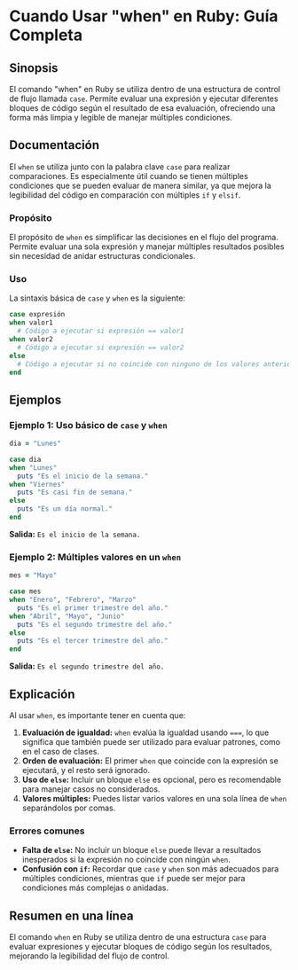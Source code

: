 <!--
Meta Description: # Cuando Usar "when" en Ruby: Guía Completa ## Sinopsis El comando "when" en Ruby se utiliza dentro de una estructura de control de flujo llamada `cas...
Meta Keywords: when, case, que, una, expresión
-->

# Cuando Usar "when" en Ruby: Guía Completa

## Sinopsis
El comando "when" en Ruby se utiliza dentro de una estructura de control de flujo llamada `case`. Permite evaluar una expresión y ejecutar diferentes bloques de código según el resultado de esa evaluación, ofreciendo una forma más limpia y legible de manejar múltiples condiciones.

## Documentación
El `when` se utiliza junto con la palabra clave `case` para realizar comparaciones. Es especialmente útil cuando se tienen múltiples condiciones que se pueden evaluar de manera similar, ya que mejora la legibilidad del código en comparación con múltiples `if` y `elsif`.

### Propósito
El propósito de `when` es simplificar las decisiones en el flujo del programa. Permite evaluar una sola expresión y manejar múltiples resultados posibles sin necesidad de anidar estructuras condicionales.

### Uso
La sintaxis básica de `case` y `when` es la siguiente:

```ruby
case expresión
when valor1
  # Código a ejecutar si expresión == valor1
when valor2
  # Código a ejecutar si expresión == valor2
else
  # Código a ejecutar si no coincide con ninguno de los valores anteriores
end
```

## Ejemplos
### Ejemplo 1: Uso básico de `case` y `when`
```ruby
dia = "Lunes"

case dia
when "Lunes"
  puts "Es el inicio de la semana."
when "Viernes"
  puts "Es casi fin de semana."
else
  puts "Es un día normal."
end
```
**Salida:** `Es el inicio de la semana.`

### Ejemplo 2: Múltiples valores en un `when`
```ruby
mes = "Mayo"

case mes
when "Enero", "Febrero", "Marzo"
  puts "Es el primer trimestre del año."
when "Abril", "Mayo", "Junio"
  puts "Es el segundo trimestre del año."
else
  puts "Es el tercer trimestre del año."
end
```
**Salida:** `Es el segundo trimestre del año.`

## Explicación
Al usar `when`, es importante tener en cuenta que:

1. **Evaluación de igualdad:** `when` evalúa la igualdad usando `===`, lo que significa que también puede ser utilizado para evaluar patrones, como en el caso de clases.
2. **Orden de evaluación:** El primer `when` que coincide con la expresión se ejecutará, y el resto será ignorado.
3. **Uso de `else`:** Incluir un bloque `else` es opcional, pero es recomendable para manejar casos no considerados.
4. **Valores múltiples:** Puedes listar varios valores en una sola línea de `when` separándolos por comas.

### Errores comunes
- **Falta de `else`:** No incluir un bloque `else` puede llevar a resultados inesperados si la expresión no coincide con ningún `when`.
- **Confusión con `if`:** Recordar que `case` y `when` son más adecuados para múltiples condiciones, mientras que `if` puede ser mejor para condiciones más complejas o anidadas.

## Resumen en una línea
El comando `when` en Ruby se utiliza dentro de una estructura `case` para evaluar expresiones y ejecutar bloques de código según los resultados, mejorando la legibilidad del flujo de control.